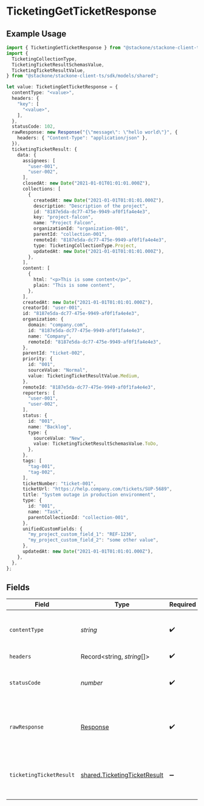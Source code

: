 # TicketingGetTicketResponse

## Example Usage

```typescript
import { TicketingGetTicketResponse } from "@stackone/stackone-client-ts/sdk/models/operations";
import {
  TicketingCollectionType,
  TicketingTicketResultSchemasValue,
  TicketingTicketResultValue,
} from "@stackone/stackone-client-ts/sdk/models/shared";

let value: TicketingGetTicketResponse = {
  contentType: "<value>",
  headers: {
    "key": [
      "<value>",
    ],
  },
  statusCode: 102,
  rawResponse: new Response("{\"message\": \"hello world\"}", {
    headers: { "Content-Type": "application/json" },
  }),
  ticketingTicketResult: {
    data: {
      assignees: [
        "user-001",
        "user-002",
      ],
      closedAt: new Date("2021-01-01T01:01:01.000Z"),
      collections: [
        {
          createdAt: new Date("2021-01-01T01:01:01.000Z"),
          description: "Description of the project",
          id: "8187e5da-dc77-475e-9949-af0f1fa4e4e3",
          key: "project-falcon",
          name: "Project Falcon",
          organizationId: "organization-001",
          parentId: "collection-001",
          remoteId: "8187e5da-dc77-475e-9949-af0f1fa4e4e3",
          type: TicketingCollectionType.Project,
          updatedAt: new Date("2021-01-01T01:01:01.000Z"),
        },
      ],
      content: [
        {
          html: "<p>This is some content</p>",
          plain: "This is some content",
        },
      ],
      createdAt: new Date("2021-01-01T01:01:01.000Z"),
      creatorId: "user-001",
      id: "8187e5da-dc77-475e-9949-af0f1fa4e4e3",
      organization: {
        domain: "company.com",
        id: "8187e5da-dc77-475e-9949-af0f1fa4e4e3",
        name: "Company",
        remoteId: "8187e5da-dc77-475e-9949-af0f1fa4e4e3",
      },
      parentId: "ticket-002",
      priority: {
        id: "001",
        sourceValue: "Normal",
        value: TicketingTicketResultValue.Medium,
      },
      remoteId: "8187e5da-dc77-475e-9949-af0f1fa4e4e3",
      reporters: [
        "user-001",
        "user-002",
      ],
      status: {
        id: "001",
        name: "Backlog",
        type: {
          sourceValue: "New",
          value: TicketingTicketResultSchemasValue.ToDo,
        },
      },
      tags: [
        "tag-001",
        "tag-002",
      ],
      ticketNumber: "ticket-001",
      ticketUrl: "https://help.company.com/tickets/SUP-5689",
      title: "System outage in production environment",
      type: {
        id: "001",
        name: "Task",
        parentCollectionId: "collection-001",
      },
      unifiedCustomFields: {
        "my_project_custom_field_1": "REF-1236",
        "my_project_custom_field_2": "some other value",
      },
      updatedAt: new Date("2021-01-01T01:01:01.000Z"),
    },
  },
};
```

## Fields

| Field                                                                               | Type                                                                                | Required                                                                            | Description                                                                         |
| ----------------------------------------------------------------------------------- | ----------------------------------------------------------------------------------- | ----------------------------------------------------------------------------------- | ----------------------------------------------------------------------------------- |
| `contentType`                                                                       | *string*                                                                            | :heavy_check_mark:                                                                  | HTTP response content type for this operation                                       |
| `headers`                                                                           | Record<string, *string*[]>                                                          | :heavy_check_mark:                                                                  | N/A                                                                                 |
| `statusCode`                                                                        | *number*                                                                            | :heavy_check_mark:                                                                  | HTTP response status code for this operation                                        |
| `rawResponse`                                                                       | [Response](https://developer.mozilla.org/en-US/docs/Web/API/Response)               | :heavy_check_mark:                                                                  | Raw HTTP response; suitable for custom response parsing                             |
| `ticketingTicketResult`                                                             | [shared.TicketingTicketResult](../../../sdk/models/shared/ticketingticketresult.md) | :heavy_minus_sign:                                                                  | The ticket with the given identifier was retrieved.                                 |